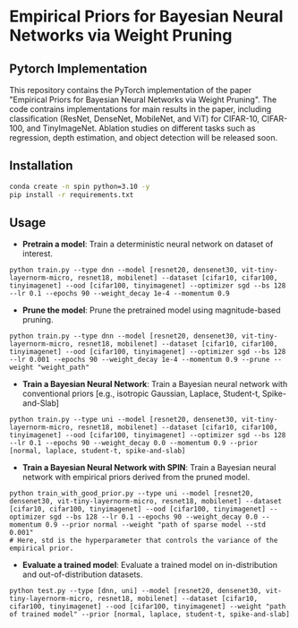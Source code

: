 # Empirical Priors for Bayesian Neural Networks via Weight Pruning

## Pytorch Implementation

This repository contains the PyTorch implementation of the paper "Empirical Priors for Bayesian Neural Networks via Weight Pruning". The code contrains implementations for main results in the paper, including classification (ResNet, DenseNet, MobileNet, and ViT) for CIFAR-10, CIFAR-100, and TinyImageNet. Ablation studies on different tasks such as regression, depth estimation, and object detection will be released soon.

## Installation

```bash
conda create -n spin python=3.10 -y
pip install -r requirements.txt
```

## Usage

-  **Pretrain a model**: Train a deterministic neural network on dataset of interest. 

```
python train.py --type dnn --model [resnet20, densenet30, vit-tiny-layernorm-micro, resnet18, mobilenet] --dataset [cifar10, cifar100, tinyimagenet] --ood [cifar100, tinyimagenet] --optimizer sgd --bs 128 --lr 0.1 --epochs 90 --weight_decay 1e-4 --momentum 0.9
```

- **Prune the model**: Prune the pretrained model using magnitude-based pruning.

```
python train.py --type dnn --model [resnet20, densenet30, vit-tiny-layernorm-micro, resnet18, mobilenet] --dataset [cifar10, cifar100, tinyimagenet] --ood [cifar100, tinyimagenet] --optimizer sgd --bs 128 --lr 0.001 --epochs 90 --weight_decay 1e-4 --momentum 0.9 --prune --weight "weight_path"
```

- **Train a Bayesian Neural Network**: Train a Bayesian neural network with conventional priors [e.g., isotropic Gaussian, Laplace, Student-t, Spike-and-Slab]

```
python train.py --type uni --model [resnet20, densenet30, vit-tiny-layernorm-micro, resnet18, mobilenet] --dataset [cifar10, cifar100, tinyimagenet] --ood [cifar100, tinyimagenet] --optimizer sgd --bs 128 --lr 0.1 --epochs 90 --weight_decay 0.0 --momentum 0.9 --prior [normal, laplace, student-t, spike-and-slab] 
```

- **Train a Bayesian Neural Network with SPIN**: Train a Bayesian neural network with empirical priors derived from the pruned model.

```
python train_with_good_prior.py --type uni --model [resnet20, densenet30, vit-tiny-layernorm-micro, resnet18, mobilenet] --dataset [cifar10, cifar100, tinyimagenet] --ood [cifar100, tinyimagenet] --optimizer sgd --bs 128 --lr 0.1 --epochs 90 --weight_decay 0.0 --momentum 0.9 --prior normal --weight "path of sparse model --std 0.001"
# Here, std is the hyperparameter that controls the variance of the empirical prior.
```

- **Evaluate a trained model**: Evaluate a trained model on in-distribution and out-of-distribution datasets.

```
python test.py --type [dnn, uni] --model [resnet20, densenet30, vit-tiny-layernorm-micro, resnet18, mobilenet] --dataset [cifar10, cifar100, tinyimagenet] --ood [cifar100, tinyimagenet] --weight "path of trained model" --prior [normal, laplace, student-t, spike-and-slab] 
```


